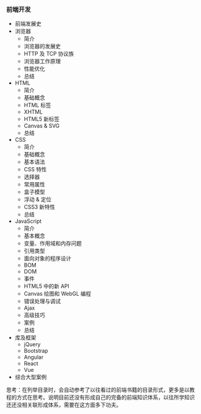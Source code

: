 ### 前端开发

-   前端发展史
-   浏览器
    -   简介
    -   浏览器的发展史
    -   HTTP 及 TCP 协议族
    -   浏览器工作原理
    -   性能优化
    -   总结
-   HTML
    -   简介
    -   基础概念
    -   HTML 标签
    -   XHTML
    -   HTML5 新标签
    -   Canvas & SVG
    -   总结
-   CSS
    -   简介
    -   基础概念
    -   基本语法
    -   CSS 特性
    -   选择器
    -   常用属性
    -   盒子模型
    -   浮动 & 定位
    -   CSS3 新特性
    -   总结
-   JavaScript
    -   简介
    -   基本概念
    -   变量、作用域和内存问题
    -   引用类型
    -   面向对象的程序设计
    -   BOM
    -   DOM
    -   事件
    -   HTML5 中的新 API
    -   Canvas 绘图和 WebGL 编程
    -   错误处理与调试
    -   Ajax
    -   高级技巧
    -   案例
    -   总结
-   库及框架
    -   jQuery
    -   Bootstrap
    -   Angular
    -   React
    -   Vue
-   综合大型案例



思考：在列举目录时，会自动参考了以往看过的前端书籍的目录形式，更多是以教程的方式在思考。说明目前还没有形成自己的完备的前端知识体系，以往所学知识还还没相关联形成体系，需要在这方面多下功夫。